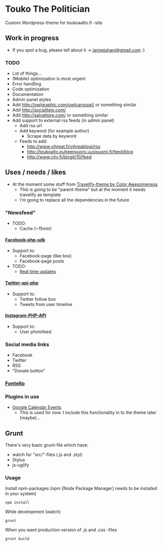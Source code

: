 # Touko The Politician

Custom Wordpress-theme for toukoaalto.fi -site

## Work in progress
* If you spot a bug, please tell about it -> jannejuhani@gmail.com :)

### TODO
* Lot of things...
* (Mobile) optimization is most urgent
* Error handling
* Code optimization
* Documentation
* Admin panel styles
* Add http://owlgraphic.com/owlcarousel/ or something similar
* Add http://socialitejs.com/
* Add http://salvattore.com/ or something similar
* Add support to external rss feeds (in admin panel)
  * Add rss url
  * Add keyword (for example author)
    * Scrape data by keyword
  * Feeds to add:
    * http://www.vihreat.fi/vihreablogi/rss
    * http://toukoalto.puheenvuoro.uusisuomi.fi/feed/blog
    * http://www.city.fi/blogit/10/feed

## Uses / needs / likes
* At the moment some stuff from [Travelify-theme by Color Awesomeness](http://colorawesomeness.com/themes/travelify/)
  * This is going to be "parent-theme" but at the moment it needs travelify as template
  * I'm going to replace all the dependencies in the future

### "Newsfeed"
* TODO:
  * Cache (~15min)

#### [Facebook-php-sdk](https://github.com/facebook/facebook-php-sdk)
* Support to:
  * Facebook-page (like box)
  * Facebook-page posts
* TODO:
  * [Real time updates](https://developers.facebook.com/docs/graph-api/real-time-updates)

#### [Twitter-api-php](https://github.com/J7mbo/twitter-api-php)
* Support to:
  * Twitter follow box
  * Tweets from user timeline

#### [Instagram-PHP-API](https://github.com/cosenary/Instagram-PHP-API)
* Support to:
  * User photofeed

### Social media links
* Facebook
* Twitter
* RSS
* "Donate button"

### [Fontello](http://fontello.com/)


### Plugins in use
* [Google Calendar Events](http://wordpress.org/extend/plugins/google-calendar-events/)
  * This is used for now. I include this functionality in to the theme later (maybe)...

## Grunt
There's very basic grunt-file which have:

* watch for "src/"-files (.js and .styl)
* Stylus
* js-uglify

### Usage
Install npm-packages (npm [Node Package Manager] needs to be installed in your system)
```
npm install
```

While development (watch)
```
grunt
```

When you want production version of .js and .css -files
```
grunt build
```